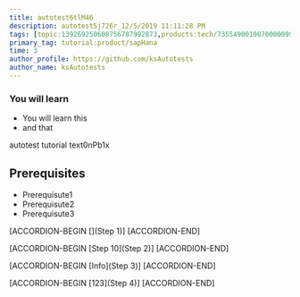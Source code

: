 ```yaml
---
title: autotest6tlM46
description: autotest5j726r_12/5/2019 11:11:28 PM
tags: [topic:139269250608756787992873,products:tech/73554900100700000996,tutorial:experience/advanced]
primary_tag: tutorial:product/sapHana
time: 3
author_profile: https://github.com/ksAutotests
author_name: ksAutotests
---
```

### You will learn
- You will learn this
- and that

autotest tutorial text0nPb1x

## Prerequisites
- Prerequisute1
- Prerequisute2
- Prerequisute3

[ACCORDION-BEGIN [](Step 1)]
[ACCORDION-END]

[ACCORDION-BEGIN [Step 10](Step 2)]
[ACCORDION-END]

[ACCORDION-BEGIN [Info](Step 3)]
[ACCORDION-END]

[ACCORDION-BEGIN [123](Step 4)]
[ACCORDION-END]

